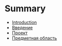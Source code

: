 # Summary

* [Introduction](README.md)
* [Введение](intro.md)
* [Проект](project.md)
* [Предметная область](domain.md)

